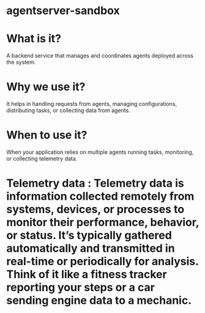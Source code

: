 # agentserver-sandbox
# What is it?
 A backend service that manages and coordinates agents deployed across the system.

# Why we use it?
 It helps in handling requests from agents, managing configurations, distributing tasks, or collecting data from agents.

# When to use it?
 When your application relies on multiple agents running tasks, monitoring, or collecting telemetry data.

# Telemetry data : Telemetry data is information collected remotely from systems, devices, or processes to monitor their performance, behavior, or status. It’s typically gathered automatically and transmitted in real-time or periodically for analysis. Think of it like a fitness tracker reporting your steps or a car sending engine data to a mechanic.
